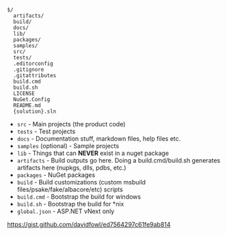 ```
$/
  artifacts/
  build/
  docs/
  lib/
  packages/
  samples/
  src/
  tests/
  .editorconfig
  .gitignore
  .gitattributes
  build.cmd
  build.sh
  LICENSE
  NuGet.Config
  README.md
  {solution}.sln
```


- `src` - Main projects (the product code)
- `tests` - Test projects
- `docs` - Documentation stuff, markdown files, help files etc.
- `samples` (optional) - Sample projects
- `lib` - Things that can **NEVER** exist in a nuget package
- `artifacts` - Build outputs go here. Doing a build.cmd/build.sh generates artifacts here (nupkgs, dlls, pdbs, etc.)
- `packages` - NuGet packages
- `build` - Build customizations (custom msbuild files/psake/fake/albacore/etc) scripts
- `build.cmd` - Bootstrap the build for windows
- `build.sh` - Bootstrap the build for *nix
- `global.json` - ASP.NET vNext only

https://gist.github.com/davidfowl/ed7564297c61fe9ab814